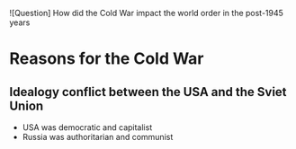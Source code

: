 ![Question] How did the Cold War impact the world order in the post-1945 years

# Reasons for the Cold War

## Idealogy conflict between the USA and the Sviet Union
- USA was democratic and capitalist
- Russia was authoritarian and communist